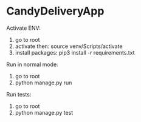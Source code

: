 # CandyDeliveryApp

Activate ENV:
1) go to root
2) activate then: source venv/Scripts/activate
3) install packages: pip3 install -r requirements.txt

Run in normal mode:
1) go to root
2) python manage.py run

Run tests:
1) go to root
2) python manage.py test
